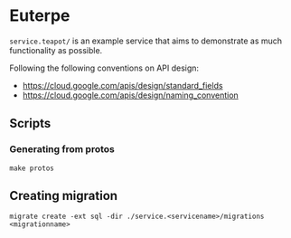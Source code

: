 # Euterpe

``service.teapot/`` is an example service that aims to demonstrate as much functionality as possible.

Following the following conventions on API design:
- https://cloud.google.com/apis/design/standard_fields
- https://cloud.google.com/apis/design/naming_convention

## Scripts

### Generating from protos

```shell
make protos
```

## Creating migration

```shell
migrate create -ext sql -dir ./service.<servicename>/migrations <migrationname>
```